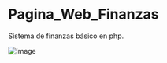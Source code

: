 # Pagina_Web_Finanzas
 Sistema de finanzas básico en php.
 
![image](https://user-images.githubusercontent.com/51472293/207714992-cdae7b92-ddd5-456b-b639-891181bfe8f5.png)
